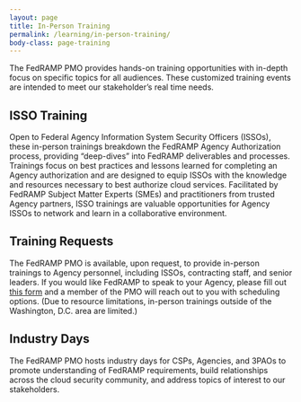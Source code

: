 ```yaml
---
layout: page
title: In-Person Training
permalink: /learning/in-person-training/
body-class: page-training
---
```



The FedRAMP PMO provides hands-on training opportunities with in-depth focus on specific topics for all audiences. These customized training events are intended to meet our stakeholder’s real time needs. 

<h2>ISSO Training </h2>
<p>Open to Federal Agency Information System Security Officers (ISSOs), these in-person trainings breakdown the FedRAMP Agency Authorization process, providing “deep-dives” into FedRAMP deliverables and processes. Trainings focus on best practices and lessons learned for completing an Agency authorization and are designed to equip ISSOs with the knowledge and resources necessary to best authorize cloud services. Facilitated by FedRAMP Subject Matter Experts (SMEs) and practitioners from trusted Agency partners, ISSO trainings are valuable opportunities for Agency ISSOs to network and learn in a collaborative environment.</p>

<h2>Training Requests</h2>
<p>The FedRAMP PMO is available, upon request, to provide in-person trainings to Agency personnel, including ISSOs, contracting staff, and senior leaders. If you would like FedRAMP to speak to your Agency, please fill out <a href="https://docs.google.com/forms/d/e/1FAIpQLSc022xd1TdwmWSjD6z6QJZpU7i3lH5AO-tzyTV_vGh0rdZzNQ/viewform?usp=sf_link">this form</a> and a member of the PMO will reach out to you with scheduling options. (Due to resource limitations, in-person trainings outside of the Washington, D.C. area are limited.)</p>


<h2>Industry Days</h2>
<p>The FedRAMP PMO hosts industry days for CSPs, Agencies, and 3PAOs to promote understanding of FedRAMP requirements, build relationships across the cloud security community, and address topics of interest to our stakeholders. </p>

